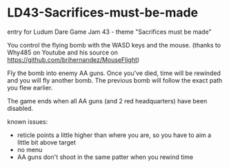 # LD43-Sacrifices-must-be-made
entry for Ludum Dare Game Jam 43 - theme "Sacrifices must be made"

You control the flying bomb with the WASD keys and the mouse. (thanks to Why485
on Youtube and his source on https://github.com/brihernandez/MouseFlight)

Fly the bomb into enemy AA guns. Once you've died, time will be rewinded and you will fly another bomb.
The previous bomb will follow the exact path you flew earlier.

The game ends when all AA guns (and 2 red headquarters) have been disabled.

known issues:
- reticle points a little higher than where you are, so you have to aim a little bit above target
- no menu
- AA guns don't shoot in the same patter when you rewind time
